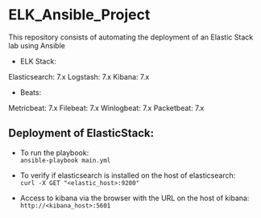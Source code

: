 # ELK_Ansible_Project

This repository consists of automating the deployment of an Elastic Stack lab using Ansible

* ELK Stack:

Elasticsearch: 7.x
Logstash: 7.x
Kibana: 7.x

* Beats:

Metricbeat: 7.x
Filebeat: 7.x
Winlogbeat: 7.x
Packetbeat: 7.x

## Deployment of ElasticStack:

- To run the playbook:</br>
`ansible-playbook main.yml`

- To verify if elasticsearch is installed on the host of elasticsearch: </br>
`curl -X GET "<elastic_host>:9200"`

- Access to kibana via the browser with the URL on the host of kibana:</br>
`http://<kibana_host>:5601`
